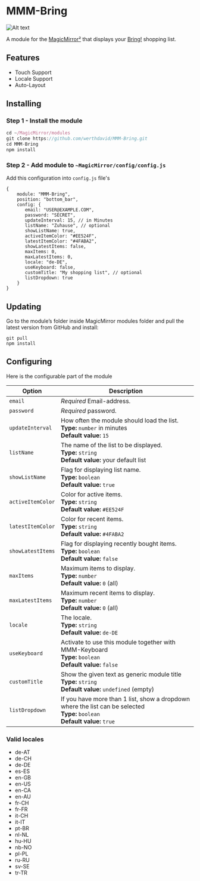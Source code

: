 # MMM-Bring

![Alt text](/img/readme/example.png "A preview of the MMM-Bring module.")

A module for the [MagicMirror²](https://github.com/MichMich/MagicMirror/) that displays your [Bring!](https://www.getbring.com) shopping list.

## Features
 * Touch Support
 * Locale Support
 * Auto-Layout

## Installing

### Step 1 - Install the module
```javascript
cd ~/MagicMirror/modules
git clone https://github.com/werthdavid/MMM-Bring.git
cd MMM-Bring
npm install
```

### Step 2 - Add module to `~MagicMirror/config/config.js`
Add this configuration into `config.js` file's
```json5
{
    module: "MMM-Bring",
    position: "bottom_bar",
    config: {
       email: "USER@EXAMPLE.COM",
       password: "SECRET",
       updateInterval: 15, // in Minutes
       listName: "Zuhause", // optional
       showListName: true,
       activeItemColor: "#EE524F",
       latestItemColor: "#4FABA2",
       showLatestItems: false,
       maxItems: 0,
       maxLatestItems: 0,
       locale: "de-DE",
       useKeyboard: false,
       customTitle: "My shopping list", // optional
       listDropdown: true
    }
}
```
## Updating
Go to the module’s folder inside MagicMirror modules folder and pull the latest version from GitHub and install:
```
git pull
npm install
```
## Configuring
Here is the configurable part of the module

| Option               | Description
|--------------------- |-----------
| `email`              | *Required* Email-address.
| `password`           | *Required* password.
| `updateInterval`     | How often the module should load the list.<br>**Type:** `number` in minutes<br> **Default value:** `15`
| `listName`           | The name of the list to be displayed. <br>**Type:** `string` <br> **Default value:** your default list
| `showListName`       | Flag for displaying list name. <br>**Type:** `boolean` <br> **Default value:** `true`
| `activeItemColor`    | Color for active items. <br>**Type:** `string` <br> **Default value:** `#EE524F`
| `latestItemColor`    | Color for recent items. <br>**Type:** `string` <br> **Default value:** `#4FABA2`
| `showLatestItems`    | Flag for displaying recently bought items. <br>**Type:** `boolean` <br> **Default value:** `false`
| `maxItems`           | Maximum items to display. <br>**Type:** `number` <br> **Default value:** `0` (all)
| `maxLatestItems`     | Maximum recent items to display. <br>**Type:** `number` <br> **Default value:** `0` (all)
| `locale`             | The locale. <br>**Type:** `string` <br> **Default value:** `de-DE`
| `useKeyboard`        | Activate to use this module together with MMM-Keyboard <br>**Type:** `boolean` <br> **Default value:** `false`
| `customTitle`       | Show the given text as generic module title <br>**Type:** `string` <br> **Default value:** `undefined` (empty)
| `listDropdown`       | If you have more than 1 list, show a dropdown where the list can be selected <br>**Type:** `boolean` <br> **Default value:** `true`

### Valid locales

* de-AT
* de-CH
* de-DE
* es-ES
* en-GB
* en-US
* en-CA
* en-AU
* fr-CH
* fr-FR
* it-CH
* it-IT
* pt-BR
* nl-NL
* hu-HU
* nb-NO
* pl-PL
* ru-RU
* sv-SE
* tr-TR
